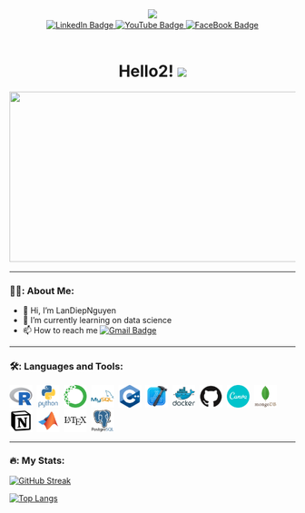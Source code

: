 <div id = "header" align = "center">
  <img src = "https://media.giphy.com/media/M9gbBd9nbDrOTu1Mqx/giphy.gif" width = "100"/>  
</div>

<div id = "badges" align = "center">
  <a href= "your-linkedin-url">
    <img src = "https://img.shields.io/badge/LinkedIn-blue?style=for-the-badge&logo=linkedin&logoColor=white" alt = "LinkedIn Badge"/>
  </a>
  <a href = "your-youtube-url">
    <img src = "https://img.shields.io/badge/Youtube-red?style=for-the-badge&logo=youtube&logoColor=white" alt = "YouTube Badge"/>
  </a>
  <a href = "your-facebook-url">
    <img src = "https://img.shields.io/badge/FaceBook-blue?style=for-the-badge&logo=facebook&logoColor=white" alt = "FaceBook Badge"/>
  </a>
</div>

<div align = "center">
  <img src="https://komarev.com/ghpvc/?username=ldpngn&style=flat-square&color=blue" alt="" />
</div>

<h1 align = "center">
  Hello2!
  <img src="https://media.giphy.com/media/hvRJCLFzcasrR4ia7z/giphy.gif" width="30px"/>
</h1>

<div align="center">
  <img src="https://media.giphy.com/media/dWesBcTLavkZuG35MI/giphy.gif" width="600" height="300"/>
</div>

---
### 👩‍💻: About Me:
- 👋 Hi, I’m LanDiepNguyen
- 🌱 I’m currently learning on data science
- 📫 How to reach me [![Gmail Badge](https://img.shields.io/badge/-gmail-red?style=flat&logo=Gmail&logoColor=white)](landiepnguyen289@gmail.com)

---
### 🛠️: Languages and Tools:
<div>
  <img src="https://github.com/devicons/devicon/blob/master/icons/r/r-original.svg" title="" alt="" width="40" height="40"/>&nbsp;
  <img src="https://github.com/devicons/devicon/blob/master/icons/python/python-original-wordmark.svg" title="" alt="" width="40" height="40"/>&nbsp;
  <img src="https://github.com/devicons/devicon/blob/master/icons/anaconda/anaconda-original.svg" title="Anaconda" alt="Anaconda" width="40" height="40"/>&nbsp;
  <img src="https://github.com/devicons/devicon/blob/master/icons/mysql/mysql-original-wordmark.svg" title="MySQL" width="40" height="40"/>&nbsp;
  <img src="https://github.com/devicons/devicon/blob/master/icons/cplusplus/cplusplus-original.svg" title="C++" alt="C++" width="40" height="40"/>&nbsp;
  <img src="https://github.com/devicons/devicon/blob/master/icons/xcode/xcode-original.svg" title="Xcode" alt="Xcode" width="40" height="40"/>&nbsp;
  <img src="https://github.com/devicons/devicon/blob/master/icons/docker/docker-original-wordmark.svg" title="Docker" alt="Docker" width="40" height="40"/>&nbsp;
  <img src="https://github.com/devicons/devicon/blob/master/icons/github/github-original.svg" title="Github" alt="Github" width="40" height="40"/>&nbsp;
  <img src="https://github.com/devicons/devicon/blob/master/icons/canva/canva-original.svg" title="Canva" alt="Canva" width="40" height="40"/>&nbsp;
  <img src="https://github.com/devicons/devicon/blob/master/icons/mongodb/mongodb-original-wordmark.svg" title="MongoDB" alt="MongoDB" width="40" height="40"/>&nbsp;
  <img src="https://github.com/devicons/devicon/blob/master/icons/notion/notion-original.svg" title="" alt="" width="40" height="40"/>&nbsp;
  <img src="https://github.com/devicons/devicon/blob/master/icons/matlab/matlab-original.svg" title="" alt="" width="40" height="40"/>&nbsp;
  <img src="https://github.com/devicons/devicon/blob/master/icons/latex/latex-original.svg" title="" alt="" width="40" height="40"/>&nbsp;
  <img src="https://github.com/devicons/devicon/blob/master/icons/postgresql/postgresql-original-wordmark.svg" width="40" height="40"/>&nbsp;
</div>

---
### 🔥: My Stats:
[![GitHub Streak](http://github-readme-streak-stats.herokuapp.com?user=ldpngn&theme=dark&background=000000)](https://git.io/streak-stats)

[![Top Langs](https://github-readme-stats.vercel.app/api/top-langs/?username=ldpngn&layout=compact&theme=vision-friendly-dark)](https://github.com/anuraghazra/github-readme-stats)



